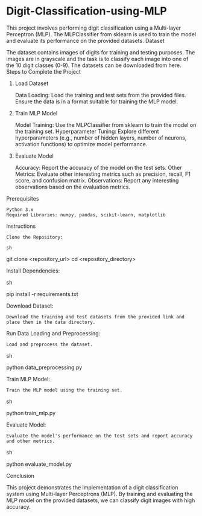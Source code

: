 # Digit-Classification-using-MLP

This project involves performing digit classification using a Multi-layer Perceptron (MLP). The MLPClassifier from sklearn is used to train the model and evaluate its performance on the provided datasets.
Dataset

The dataset contains images of digits for training and testing purposes. The images are in grayscale and the task is to classify each image into one of the 10 digit classes (0-9). The datasets can be downloaded from here.
Steps to Complete the Project
1. Load Dataset

    Data Loading: Load the training and test sets from the provided files. Ensure the data is in a format suitable for training the MLP model.

2. Train MLP Model

    Model Training: Use the MLPClassifier from sklearn to train the model on the training set.
    Hyperparameter Tuning: Explore different hyperparameters (e.g., number of hidden layers, number of neurons, activation functions) to optimize model performance.

3. Evaluate Model

    Accuracy: Report the accuracy of the model on the test sets.
    Other Metrics: Evaluate other interesting metrics such as precision, recall, F1 score, and confusion matrix.
    Observations: Report any interesting observations based on the evaluation metrics.

Prerequisites

    Python 3.x
    Required Libraries: numpy, pandas, scikit-learn, matplotlib

Instructions

    Clone the Repository:

    sh

git clone <repository_url>
cd <repository_directory>

Install Dependencies:

sh

pip install -r requirements.txt

Download Dataset:

    Download the training and test datasets from the provided link and place them in the data directory.

Run Data Loading and Preprocessing:

    Load and preprocess the dataset.

sh

python data_preprocessing.py

Train MLP Model:

    Train the MLP model using the training set.

sh

python train_mlp.py

Evaluate Model:

    Evaluate the model's performance on the test sets and report accuracy and other metrics.

sh

python evaluate_model.py


Conclusion

This project demonstrates the implementation of a digit classification system using Multi-layer Perceptrons (MLP). By training and evaluating the MLP model on the provided datasets, we can classify digit images with high accuracy.
